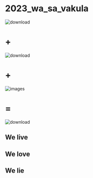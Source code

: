 # 2023_wa_sa_vakula

![download](https://github.com/upcae9cffb/2023_wa_sa_vakula/assets/94872285/c0452567-917c-4b74-bedd-2f59472043f7)
# +
![download](https://github.com/upcae9cffb/2023_wa_sa_vakula/assets/94872285/3fc01f5a-0756-468c-8bd7-59212da49429)
# +
![images](https://github.com/upcae9cffb/2023_wa_sa_vakula/assets/94872285/e0e507f1-40f1-479b-8448-a868879966dd)
# =
![download](https://github.com/upcae9cffb/2023_wa_sa_vakula/assets/94872285/707014b3-0d86-4cf1-959d-64b0617f5853)

## We live
## We love
## We lie
